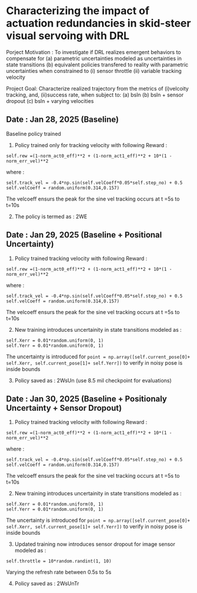 # Characterizing the impact of actuation redundancies in skid-steer visual servoing with DRL


Porject Motivation : 
To investigate if DRL realizes emergent behaviors to compensate for
(a) parametric uncertainties modeled as uncertainties in state transitions
(b) equivalent policies transfered to reality with parametric uncertainties
when constrained to
(i) sensor throttle
(ii) variable tracking velocity




Project Goal:
Characterize realized trajectory from the metrics of (i)velcoity tracking, and, (ii)success rate, when subject to:
(a) bsln
(b) bsln + sensor dropout
(c) bsln + varying velocities



## Date : Jan 28, 2025 (Baseline)

Baseline policy trained
1. Policy trained only for tracking velocity with following Reward :

` self.rew =(1-norm_act0_eff)**2 + (1-norm_act1_eff)**2 + 10*(1 - norm_err_vel)**2 `

where : 

```
self.track_vel = -0.4*np.sin(self.velCoeff*0.05*self.step_no) + 0.5
self.velCoeff = random.uniform(0.314,0.157)
```
The velcoeff ensurs the peak for the sine vel tracking occurs at t =5s to t=10s

2. The policy is termed as : 2WE



## Date : Jan 29, 2025 (Baseline + Positional Uncertainty)

1. Policy trained tracking velocity with following Reward :

` self.rew =(1-norm_act0_eff)**2 + (1-norm_act1_eff)**2 + 10*(1 - norm_err_vel)**2 `

where : 

```
self.track_vel = -0.4*np.sin(self.velCoeff*0.05*self.step_no) + 0.5
self.velCoeff = random.uniform(0.314,0.157)
```
The velcoeff ensurs the peak for the sine vel tracking occurs at t =5s to t=10s

2. New training introduces uncertainity in state transitions modeled as :

```
self.Xerr = 0.01*random.uniform(0, 1)
self.Yerr = 0.01*random.uniform(0, 1)
```

The uncertainty is introduced for `point = np.array([self.current_pose[0]+ self.Xerr, self.current_pose[1]+ self.Yerr])` to verify in noisy pose is inside bounds

3. Policy saved as : 2WsUn
(use 8.5 mil checkpoint for evaluations)

## Date : Jan 30, 2025 (Baseline + Positionaly Uncertainty + Sensor Dropout)

1. Policy trained tracking velocity with following Reward :

` self.rew =(1-norm_act0_eff)**2 + (1-norm_act1_eff)**2 + 10*(1 - norm_err_vel)**2 `

where : 

```
self.track_vel = -0.4*np.sin(self.velCoeff*0.05*self.step_no) + 0.5
self.velCoeff = random.uniform(0.314,0.157)
```
The velcoeff ensurs the peak for the sine vel tracking occurs at t =5s to t=10s

2. New training introduces uncertainity in state transitions modeled as :

```
self.Xerr = 0.01*random.uniform(0, 1)
self.Yerr = 0.01*random.uniform(0, 1)
```

The uncertainty is introduced for `point = np.array([self.current_pose[0]+ self.Xerr, self.current_pose[1]+ self.Yerr])` to verify in noisy pose is inside bounds

3. Updated training now introduces sensor dropout for image sensor modeled as :
```
self.throttle = 10*random.randint(1, 10) 
```
Varying the refresh rate between 0.5s to 5s

4. Policy saved as : 2WsUnTr


